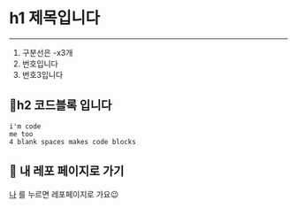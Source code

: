 # h1 제목입니다
---

1. 구분선은 -x3개
2. 번호입니다
3. 번호3입니다
 

## 📌h2 코드블록 입니다

    i'm code
    me too
    4 blank spaces makes code blocks


## 📌 내 레포 페이지로 가기
[나](https://github.com/whdldi?tab=repositories) 를 누르면 레포페이지로 가요😉
